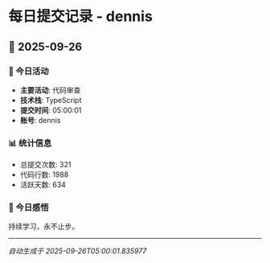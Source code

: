 # 每日提交记录 - dennis

## 📅 2025-09-26

### 🎯 今日活动
- **主要活动**: 代码审查
- **技术栈**: TypeScript
- **提交时间**: 05:00:01
- **账号**: dennis

### 📊 统计信息
- 总提交次数: 321
- 代码行数: 1988
- 活跃天数: 634

### 💭 今日感悟
持续学习，永不止步。

---
*自动生成于 2025-09-26T05:00:01.835977*
